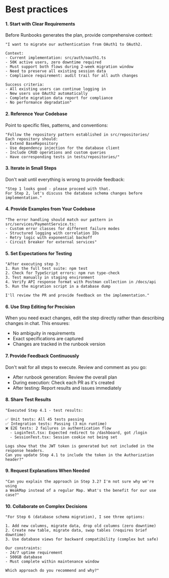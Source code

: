 # Best practices

#### 1. Start with Clear Requirements <a href="#id-1-start-with-clear-requirements" id="id-1-start-with-clear-requirements"></a>

Before Runbooks generates the plan, provide comprehensive context:

```
"I want to migrate our authentication from OAuth1 to OAuth2.

Context:
- Current implementation: src/auth/oauth1.ts
- 50K active users, zero downtime required
- Must support both flows during 2-week migration window
- Need to preserve all existing session data
- Compliance requirement: audit trail for all auth changes

Success criteria:
- All existing users can continue logging in
- New users use OAuth2 automatically
- Complete migration data report for compliance
- No performance degradation"
```

#### 2. Reference Your Codebase <a href="#id-2-reference-your-codebase" id="id-2-reference-your-codebase"></a>

Point to specific files, patterns, and conventions:

```
"Follow the repository pattern established in src/repositories/
Each repository should:
- Extend BaseRepository
- Use dependency injection for the database client
- Include CRUD operations and custom queries
- Have corresponding tests in tests/repositories/"
```

#### 3. Iterate in Small Steps <a href="#id-3-iterate-in-small-steps" id="id-3-iterate-in-small-steps"></a>

Don't wait until everything is wrong to provide feedback:

```
"Step 1 looks good - please proceed with that.
For Step 2, let's discuss the database schema changes before implementation."
```

#### 4. Provide Examples from Your Codebase <a href="#id-4-provide-examples-from-your-codebase" id="id-4-provide-examples-from-your-codebase"></a>

```
"The error handling should match our pattern in src/services/PaymentService.ts:
- Custom error classes for different failure modes
- Structured logging with correlation IDs
- Retry logic with exponential backoff
- Circuit breaker for external services"
```

#### 5. Set Expectations for Testing <a href="#id-5-set-expectations-for-testing" id="id-5-set-expectations-for-testing"></a>

```
"After executing step 3:
1. Run the full test suite: npm test
2. Check for TypeScript errors: npm run type-check
3. Test manually in staging environment
4. Verify API response format with Postman collection in /docs/api
5. Run the migration script in a database dump

I'll review the PR and provide feedback on the implementation."
```

#### 6. Use Step Editing for Precision <a href="#id-6-use-step-editing-for-precision" id="id-6-use-step-editing-for-precision"></a>

When you need exact changes, edit the step directly rather than describing changes in chat. This ensures:

* No ambiguity in requirements
* Exact specifications are captured
* Changes are tracked in the runbook version

#### 7. Provide Feedback Continuously <a href="#id-7-provide-feedback-continuously" id="id-7-provide-feedback-continuously"></a>

Don't wait for all steps to execute. Review and comment as you go:

* After runbook generation: Review the overall plan
* During execution: Check each PR as it's created
* After testing: Report results and issues immediately

#### 8. Share Test Results <a href="#id-8-share-test-results" id="id-8-share-test-results"></a>

```
"Executed Step 4.1 - test results:

✅ Unit tests: All 45 tests passing
✅ Integration tests: Passing (3 min runtime)
❌ E2E tests: 2 failures in authentication flow
  - LoginTest.tsx: Expected redirect to /dashboard, got /login
  - SessionTest.tsx: Session cookie not being set

Logs show that the JWT token is generated but not included in the response headers.
Can you update Step 4.1 to include the token in the Authorization header?"
```

#### 9. Request Explanations When Needed <a href="#id-9-request-explanations-when-needed" id="id-9-request-explanations-when-needed"></a>

```
"Can you explain the approach in Step 3.2? I'm not sure why we're using
a WeakMap instead of a regular Map. What's the benefit for our use case?"
```

#### 10. Collaborate on Complex Decisions <a href="#id-10-collaborate-on-complex-decisions" id="id-10-collaborate-on-complex-decisions"></a>

```
"For Step 6 (database schema migration), I see three options:

1. Add new columns, migrate data, drop old columns (zero downtime)
2. Create new table, migrate data, swap tables (requires brief downtime)
3. Use database views for backward compatibility (complex but safe)

Our constraints:
- 24/7 uptime requirement
- 500GB database
- Must complete within maintenance window

Which approach do you recommend and why?"
```

